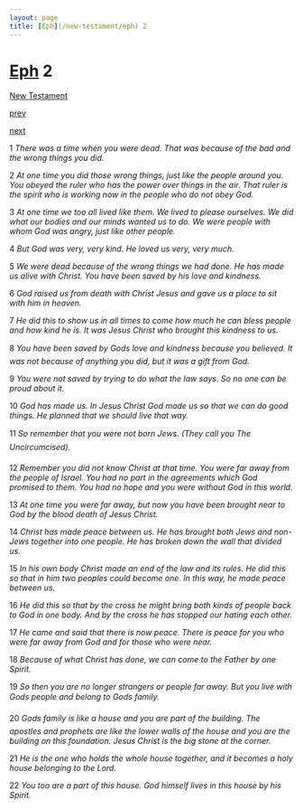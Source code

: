 ```yaml
---
layout: page
title: [Eph](/new-testament/eph) 2
---
```


# [Eph](/new-testament/eph) 2

[New Testament](/new-testament)


[prev](/new-testament/eph/eph-1.html)


[next](/new-testament/eph/eph-3.html)

1 _There was a time when you were dead. That was because of the bad and the wrong things you did._

2 _At one time you did those wrong things, just like the people around you. You obeyed the ruler who has the power over things in the air. That ruler is the spirit who is working now in the people who do not obey God._

3 _At one time we too all lived like them. We lived to please ourselves. We did what our bodies and our minds wanted us to do. We were people with whom God was angry, just like other people._

4 _But God was very, very kind. He loved us very, very much._

5 _We were dead because of the wrong things we had done. He has made us alive with Christ. You have been saved by his love and kindness._

6 _God raised us from death with Christ Jesus and gave us a place to sit with him in heaven._

7 _He did this to show us in all times to come how much he can bless people and how kind he is. It was Jesus Christ who brought this kindness to us._

8 _You have been saved by Gods love and kindness because you believed. It was not because of anything you did, but it was a gift from God._

9 _You were not saved by trying to do what the law says. So no one can be proud about it._

10 _God has made us. In Jesus Christ God made us so that we can do good things. He planned that we should live that way._

11 _So remember that you were not born Jews. (They call you The Uncircumcised)._

12 _Remember you did not know Christ at that time. You were far away from the people of Israel. You had no part in the agreements which God promised to them. You had no hope and you were without God in this world._

13 _At one time you were far away, but now you have been brought near to God by the blood death of Jesus Christ._

14 _Christ has made peace between us. He has brought both Jews and non-Jews together into one people. He has broken down the wall that divided us._

15 _In his own body Christ made an end of the law and its rules. He did this so that in him two peoples could become one. In this way, he made peace between us._

16 _He did this so that by the cross he might bring both kinds of people back to God in one body. And by the cross he has stopped our hating each other._

17 _He came and said that there is now peace. There is peace for you who were far away from God and for those who were near._

18 _Because of what Christ has done, we can come to the Father by one Spirit._

19 _So then you are no longer strangers or people far away. But you live with Gods people and belong to Gods family._

20 _Gods family is like a house and you are part of the building. The apostles and prophets are like the lower walls of the house and you are the building on this foundation. Jesus Christ is the big stone at the corner._

21 _He is the one who holds the whole house together, and it becomes a holy house belonging to the Lord._

22 _You too are a part of this house. God himself lives in this house by his Spirit._

